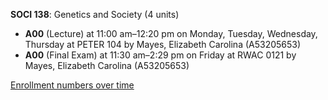 **SOCI 138**: Genetics and Society (4 units)

- **A00** (Lecture) at 11:00 am–12:20 pm on Monday, Tuesday, Wednesday, Thursday at PETER 104 by Mayes, Elizabeth Carolina (A53205653)
- **A00** (Final Exam) at 11:30 am–2:29 pm on Friday at RWAC 0121 by Mayes, Elizabeth Carolina (A53205653)

[Enrollment numbers over time](./SOCI138.tsv)
